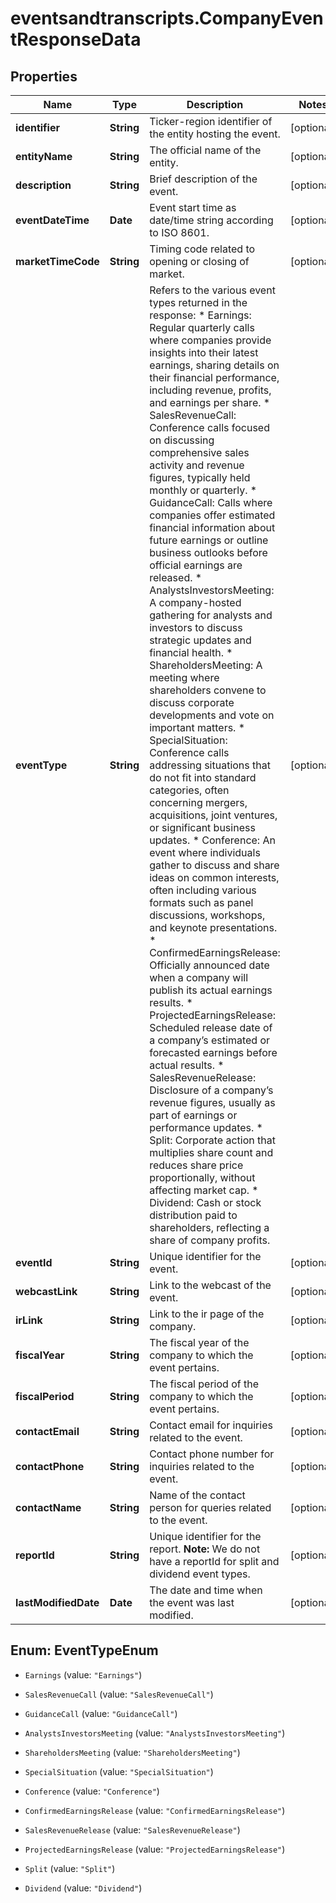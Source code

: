 # eventsandtranscripts.CompanyEventResponseData

## Properties

Name | Type | Description | Notes
------------ | ------------- | ------------- | -------------
**identifier** | **String** | Ticker-region identifier of the entity hosting the event. | [optional] 
**entityName** | **String** | The official name of the entity. | [optional] 
**description** | **String** | Brief description of the event. | [optional] 
**eventDateTime** | **Date** | Event start time as date/time string according to ISO 8601. | [optional] 
**marketTimeCode** | **String** | Timing code related to opening or closing of market. | [optional] 
**eventType** | **String** | Refers to the various event types returned in the response:    * Earnings: Regular quarterly calls where companies provide insights into their latest earnings, sharing details on their financial performance, including revenue, profits, and earnings per share.    * SalesRevenueCall: Conference calls focused on discussing comprehensive sales activity and revenue figures, typically held monthly or quarterly.    * GuidanceCall: Calls where companies offer estimated financial information about future earnings or outline business outlooks before official earnings are released.    * AnalystsInvestorsMeeting: A company-hosted gathering for analysts and investors to discuss strategic updates and financial health.    * ShareholdersMeeting: A meeting where shareholders convene to discuss corporate developments and vote on important matters.    * SpecialSituation: Conference calls addressing situations that do not fit into standard categories, often concerning mergers, acquisitions, joint ventures, or significant business updates.    * Conference: An event where individuals gather to discuss and share ideas on common interests, often including various formats such as panel discussions, workshops, and keynote presentations.    * ConfirmedEarningsRelease: Officially announced date when a company will publish its actual earnings results.    * ProjectedEarningsRelease:  Scheduled release date of a company’s estimated or forecasted earnings before actual results.    * SalesRevenueRelease: Disclosure of a company’s revenue figures, usually as part of earnings or performance updates.    * Split: Corporate action that multiplies share count and reduces share price proportionally, without affecting market cap.    * Dividend: Cash or stock distribution paid to shareholders, reflecting a share of company profits. | [optional] 
**eventId** | **String** | Unique identifier for the event. | [optional] 
**webcastLink** | **String** | Link to the webcast of the event. | [optional] 
**irLink** | **String** | Link to the ir page of the company. | [optional] 
**fiscalYear** | **String** | The fiscal year of the company to which the event pertains. | [optional] 
**fiscalPeriod** | **String** | The fiscal period of the company to which the event pertains. | [optional] 
**contactEmail** | **String** | Contact email for inquiries related to the event. | [optional] 
**contactPhone** | **String** | Contact phone number for inquiries related to the event. | [optional] 
**contactName** | **String** | Name of the contact person for queries related to the event. | [optional] 
**reportId** | **String** | Unique identifier for the report.    **Note:** We do not have a reportId for split and dividend event types.  | [optional] 
**lastModifiedDate** | **Date** | The date and time when the event was last modified. | [optional] 



## Enum: EventTypeEnum


* `Earnings` (value: `"Earnings"`)

* `SalesRevenueCall` (value: `"SalesRevenueCall"`)

* `GuidanceCall` (value: `"GuidanceCall"`)

* `AnalystsInvestorsMeeting` (value: `"AnalystsInvestorsMeeting"`)

* `ShareholdersMeeting` (value: `"ShareholdersMeeting"`)

* `SpecialSituation` (value: `"SpecialSituation"`)

* `Conference` (value: `"Conference"`)

* `ConfirmedEarningsRelease` (value: `"ConfirmedEarningsRelease"`)

* `SalesRevenueRelease` (value: `"SalesRevenueRelease"`)

* `ProjectedEarningsRelease` (value: `"ProjectedEarningsRelease"`)

* `Split` (value: `"Split"`)

* `Dividend` (value: `"Dividend"`)




